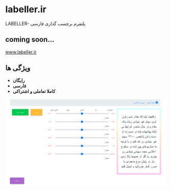 # labeller.ir
LABELLER- پلتفرم برچسب گذاری فارسی
## coming soon...
www.labeller.ir
## ویژگی ها
- **رایگان**
- **فارسی**
- **کاملا تعاملی و اشتراکی**
<p align="center">
<img src="Screenshot 2022-05-25 at 13-33-15 LABELLER-پلتفرم برچسب گذاری فارسی.png" alt="Build Status">
</p>
